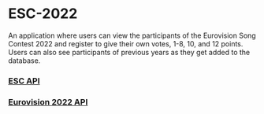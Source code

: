 # ESC-2022

An application where users can view the participants of the Eurovision Song Contest 2022 and register to give their own votes, 1-8, 10, and 12 points. Users can also see participants of previous years as they get added to the database.

### [ESC API](https://github.com/madeleinewoodbury/eurovision-api)

### [Eurovision 2022 API](https://github.com/madeleinewoodbury/eurovision-2022-api)
